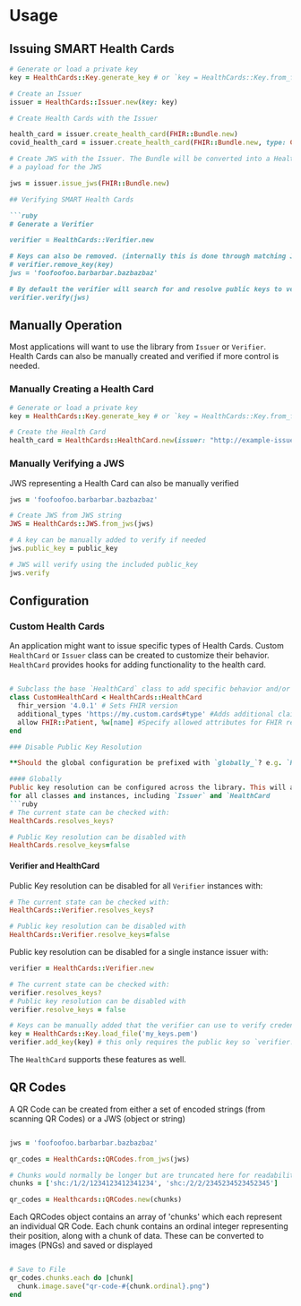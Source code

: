 # Usage

## Issuing SMART Health Cards

```ruby
# Generate or load a private key
key = HealthCards::Key.generate_key # or `key = HealthCards::Key.from_file`

# Create an Issuer
issuer = HealthCards::Issuer.new(key: key)

# Create Health Cards with the Issuer

health_card = issuer.create_health_card(FHIR::Bundle.new)
covid_health_card = issuer.create_health_card(FHIR::Bundle.new, type: COVIDHealthCard)

# Create JWS with the Issuer. The Bundle will be converted into a HealthCad and used as 
# a payload for the JWS

jws = issuer.issue_jws(FHIR::Bundle.new)

## Verifying SMART Health Cards

```ruby
# Generate a Verifier

verifier = HealthCards::Verifier.new

# Keys can also be removed. (internally this is done through matching JWK kids)
# verifier.remove_key(key)
jws = 'foofoofoo.barbarbar.bazbazbaz'

# By default the verifier will search for and resolve public keys to verify credentials
verifier.verify(jws)
```

## Manually Operation

Most applications will want to use the library from `Issuer` or `Verifier`.
Health Cards can also be manually created and verified if more control is needed.

### Manually Creating a Health Card

```ruby
# Generate or load a private key
key = HealthCards::Key.generate_key # or `key = HealthCards::Key.from_file`

# Create the Health Card
health_card = HealthCards::HealthCard.new(issuer: "http://example-issuer.com", bundle: FHIR::Bundle.new)

```

### Manually Verifying a JWS
JWS representing a Health Card can also be manually verified

```ruby
jws = 'foofoofoo.barbarbar.bazbazbaz'

# Create JWS from JWS string
JWS = HealthCards::JWS.from_jws(jws)

# A key can be manually added to verify if needed
jws.public_key = public_key

# JWS will verify using the included public_key
jws.verify
```

## Configuration

### Custom Health Cards

An application might want to issue specific types of Health Cards. 
Custom `HealthCard` or `Issuer` class can be created to customize their behavior.
`HealthCard` provides hooks for adding functionality to the health card.

```ruby

# Subclass the base `HealthCard` class to add specific behavior and/or set IG specific requirements
class CustomHealthCard < HealthCards::HealthCard
  fhir_version '4.0.1' # Sets FHIR version
  additional_types 'https://my.custom.cards#type' #Adds additional claim types to those required by SMART Health Cards
  allow FHIR::Patient, %w[name] #Specify allowed attributes for FHIR resources
end

### Disable Public Key Resolution

**Should the global configuration be prefixed with `globally_`? e.g. `HealthCards.globally_resolve_keys = false`**

#### Globally
Public key resolution can be configured across the library. This will affect the public key resolution
for all classes and instances, including `Issuer` and `HealthCard
```ruby
# The current state can be checked with:
HealthCards.resolves_keys?

# Public Key resolution can be disabled with
HealthCards.resolve_keys=false
```

#### Verifier and HealthCard
Public Key resolution can be disabled for all `Verifier` instances with:
```ruby
# The current state can be checked with:
HealthCards::Verifier.resolves_keys?

# Public key resolution can be disabled with
HealthCards::Verifier.resolve_keys=false
```

Public key resolution can be disabled for a single instance issuer with:
```ruby
verifier = HealthCards::Verifier.new

# The current state can be checked with:
verifier.resolves_keys?
# Public key resolution can be disabled with
verifier.resolve_keys = false

# Keys can be manually added that the verifier can use to verify credentials
key = HealthCards::Key.load_file('my_keys.pem')
verifier.add_key(key) # this only requires the public key so `verifier.add_key(key.public_key)` works too
```

The `HealthCard` supports these features as well.

## QR Codes

A QR Code can be created from either a set of encoded strings (from scanning QR Codes) or a JWS (object or string)

```ruby

jws = 'foofoofoo.barbarbar.bazbazbaz'

qr_codes = HealthCards::QRCodes.from_jws(jws)

# Chunks would normally be longer but are truncated here for readability
chunks = ['shc:/1/2/1234123412341234', 'shc:/2/2/2345234523452345']

qr_codes = Healthcards::QRCodes.new(chunks)
```
Each QRCodes object contains an array of 'chunks' which each represent an individual QR Code.
Each chunk contains an ordinal integer representing their position, along with a chunk of data. These can be converted to images (PNGs) and saved or displayed

```ruby

# Save to File
qr_codes.chunks.each do |chunk|
  chunk.image.save("qr-code-#{chunk.ordinal}.png")
end

```